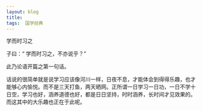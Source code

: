 ```yaml
---
layout: blog  
title:   
tags:  国学经典
---
```


学而时习之

子曰：“ 学而时习之，不亦说乎？”

此乃论语开篇之第一句话。

话说的很简单就是说学习应该像河川一样，日夜不息，才能体会到得得乐趣，也才能够心内愉悦。而不是三天打鱼，两天晒网。正所谓一日学习一日功，一日不学十日空，学习也好，涵养道德也好，都是日日坚持，时时涵养，长时间才见效果的。而这其中的大乐趣也正在于此呢。